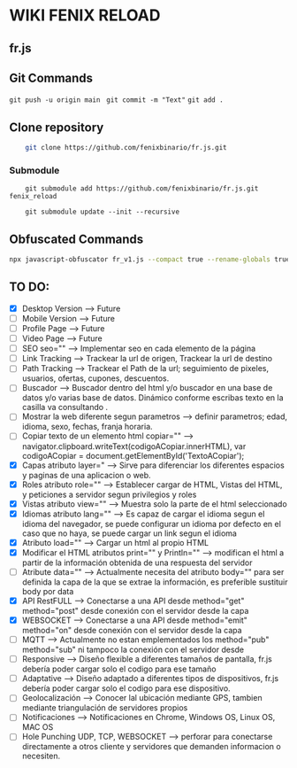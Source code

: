 # WIKI FENIX RELOAD
## fr.js

## Git Commands
` git push -u origin main  `  ` git commit -m "Text" ` ` git add . ` 

## Clone repository
```bash
    git clone https://github.com/fenixbinario/fr.js.git
```
### Submodule
```
    git submodule add https://github.com/fenixbinario/fr.js.git  fenix_reload
```
```
    git submodule update --init --recursive
```

## Obfuscated Commands
```bash
npx javascript-obfuscator fr_v1.js --compact true --rename-globals true
```


## TO DO:
- [x] Desktop Version --> Future
- [ ] Mobile Version --> Future
- [ ] Profile Page --> Future
- [ ] Video Page --> Future
- [ ] SEO seo="" --> Implementar seo en cada elemento de la página
- [ ] Link Tracking --> Trackear la url de origen, Trackear la url de destino
- [ ] Path Tracking --> Trackear el Path de la url; seguimiento de pixeles, usuarios, ofertas, cupones, descuentos.
- [ ] Buscador --> Buscador dentro del html y/o buscador en una base de datos y/o varias base de datos. Dinámico conforme escribas texto en la casilla va consultando .
- [ ] Mostrar la web diferente segun parametros --> definir parametros; edad, idioma, sexo, fechas, franja horaria.
- [ ] Copiar texto de un elemento html copiar="" --> navigator.clipboard.writeText(codigoACopiar.innerHTML), var codigoACopiar = document.getElementById('TextoACopiar');
- [x] Capas atributo layer=" --> Sirve para diferenciar los diferentes espacios y paginas de una aplicacion o web.
- [x] Roles atributo role="" --> Establecer cargar de HTML, Vistas del HTML, y peticiones a servidor segun privilegios y roles
- [x] Vistas atributo view="" --> Muestra solo la parte de el html seleccionado
- [x] Idiomas atributo lang="" --> Es capaz de cargar el idioma segun el idioma del navegador, se puede configurar un idioma por defecto en el caso que no haya, se puede cargar un link segun el idioma
- [x] Atributo load="" --> Cargar un html al propio HTML
- [x] Modificar el HTML atributos print="" y Println="" --> modifican el html a partir de la información obtenida de una respuesta del servidor
- [ ] Atribute data="" --> Actualmente necesita del atributo body="" para ser definida la capa de la que se extrae la información, es preferible sustituir body por data
- [x] API RestFULL --> Conectarse a una API desde method="get" method="post" desde conexión con el servidor desde la capa <server>
- [x] WEBSOCKET --> Conectarse a una API desde method="emit" method="on" desde conexión con el servidor desde la capa <server>
- [ ] MQTT --> Actualmente no estan emplementados los method="pub" method="sub" ni tampoco la conexión con el servidor desde <server>
- [ ] Responsive --> Diseño flexible a diferentes tamaños de pantalla, fr.js debería poder cargar solo el codigo para ese tamaño
- [ ] Adaptative --> Diseño adaptado a diferentes tipos de dispositivos, fr.js debería poder cargar solo el codigo para ese dispositivo.
- [ ] Geolocalización --> Conocer lal ubicación mediante GPS, tambien mediante triangulación de servidores propios
- [ ] Notificaciones --> Notificaciones en Chrome, Windows OS, Linux OS, MAC OS
- [ ] Hole Punching UDP, TCP, WEBSOCKET --> perforar para conectarse directamente a otros cliente y servidores que demanden informacion o necesiten. 
